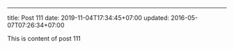 ---
title: Post 111
date: 2019-11-04T17:34:45+07:00
updated: 2016-05-07T07:26:34+07:00

This is content of post 111
